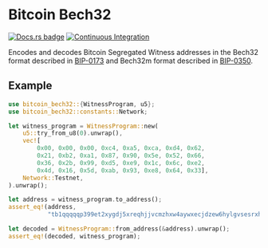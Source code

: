 # Bitcoin Bech32
[![Docs.rs badge](https://docs.rs/bitcoin-bech32/badge.svg)](https://docs.rs/bitcoin-bech32/)
[![Continuous Integration](https://github.com/rust-bitcoin/rust-bech32-bitcoin/workflows/Continuous%20Integration/badge.svg)](https://github.com/rust-bitcoin/rust-bech32-bitcoin/actions?query=workflow%3A%22Continuous+Integration%22)

Encodes and decodes Bitcoin Segregated Witness addresses in the Bech32 format described in [BIP-0173](https://github.com/bitcoin/bips/blob/master/bip-0173.mediawiki) and Bech32m format described in [BIP-0350](https://github.com/bitcoin/bips/blob/master/bip-0350.mediawiki).

## Example

```rust
use bitcoin_bech32::{WitnessProgram, u5};
use bitcoin_bech32::constants::Network;

let witness_program = WitnessProgram::new(
    u5::try_from_u8(0).unwrap(),
    vec![
        0x00, 0x00, 0x00, 0xc4, 0xa5, 0xca, 0xd4, 0x62,
        0x21, 0xb2, 0xa1, 0x87, 0x90, 0x5e, 0x52, 0x66,
        0x36, 0x2b, 0x99, 0xd5, 0xe9, 0x1c, 0x6c, 0xe2,
        0x4d, 0x16, 0x5d, 0xab, 0x93, 0xe8, 0x64, 0x33],
    Network::Testnet,
).unwrap();

let address = witness_program.to_address();
assert_eq!(address,
           "tb1qqqqqp399et2xygdj5xreqhjjvcmzhxw4aywxecjdzew6hylgvsesrxh6hy".to_string());

let decoded = WitnessProgram::from_address(&address).unwrap();
assert_eq!(decoded, witness_program);
```
